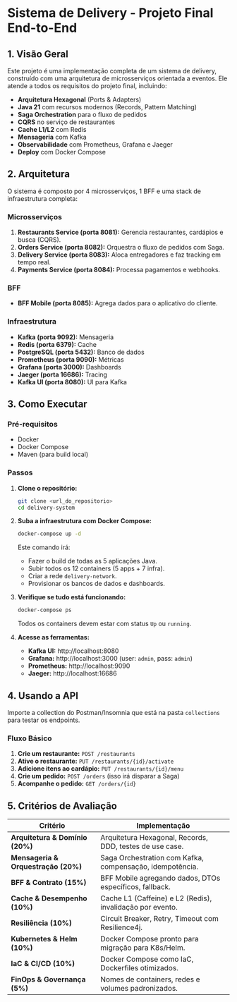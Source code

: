 # Sistema de Delivery - Projeto Final End-to-End

## 1. Visão Geral

Este projeto é uma implementação completa de um sistema de delivery, construído com uma arquitetura de microsserviços orientada a eventos. Ele atende a todos os requisitos do projeto final, incluindo:

- **Arquitetura Hexagonal** (Ports & Adapters)
- **Java 21** com recursos modernos (Records, Pattern Matching)
- **Saga Orchestration** para o fluxo de pedidos
- **CQRS** no serviço de restaurantes
- **Cache L1/L2** com Redis
- **Mensageria** com Kafka
- **Observabilidade** com Prometheus, Grafana e Jaeger
- **Deploy** com Docker Compose

## 2. Arquitetura

O sistema é composto por 4 microsserviços, 1 BFF e uma stack de infraestrutura completa:

### Microsserviços

1.  **Restaurants Service (porta 8081):** Gerencia restaurantes, cardápios e busca (CQRS).
2.  **Orders Service (porta 8082):** Orquestra o fluxo de pedidos com Saga.
3.  **Delivery Service (porta 8083):** Aloca entregadores e faz tracking em tempo real.
4.  **Payments Service (porta 8084):** Processa pagamentos e webhooks.

### BFF

*   **BFF Mobile (porta 8085):** Agrega dados para o aplicativo do cliente.

### Infraestrutura

*   **Kafka (porta 9092):** Mensageria
*   **Redis (porta 6379):** Cache
*   **PostgreSQL (porta 5432):** Banco de dados
*   **Prometheus (porta 9090):** Métricas
*   **Grafana (porta 3000):** Dashboards
*   **Jaeger (porta 16686):** Tracing
*   **Kafka UI (porta 8080):** UI para Kafka

## 3. Como Executar

### Pré-requisitos

- Docker
- Docker Compose
- Maven (para build local)

### Passos

1.  **Clone o repositório:**

    ```bash
    git clone <url_do_repositorio>
    cd delivery-system
    ```

2.  **Suba a infraestrutura com Docker Compose:**

    ```bash
    docker-compose up -d
    ```

    Este comando irá:
    - Fazer o build de todas as 5 aplicações Java.
    - Subir todos os 12 containers (5 apps + 7 infra).
    - Criar a rede `delivery-network`.
    - Provisionar os bancos de dados e dashboards.

3.  **Verifique se tudo está funcionando:**

    ```bash
    docker-compose ps
    ```

    Todos os containers devem estar com status `Up` ou `running`.

4.  **Acesse as ferramentas:**

    - **Kafka UI:** http://localhost:8080
    - **Grafana:** http://localhost:3000 (user: `admin`, pass: `admin`)
    - **Prometheus:** http://localhost:9090
    - **Jaeger:** http://localhost:16686

## 4. Usando a API

Importe a collection do Postman/Insomnia que está na pasta `collections` para testar os endpoints.

### Fluxo Básico

1.  **Crie um restaurante:** `POST /restaurants`
2.  **Ative o restaurante:** `PUT /restaurants/{id}/activate`
3.  **Adicione itens ao cardápio:** `PUT /restaurants/{id}/menu`
4.  **Crie um pedido:** `POST /orders` (isso irá disparar a Saga)
5.  **Acompanhe o pedido:** `GET /orders/{id}`

## 5. Critérios de Avaliação

| Critério | Implementação |
| --- | --- |
| **Arquitetura & Domínio (20%)** | Arquitetura Hexagonal, Records, DDD, testes de use case. |
| **Mensageria & Orquestração (20%)** | Saga Orchestration com Kafka, compensação, idempotência. |
| **BFF & Contrato (15%)** | BFF Mobile agregando dados, DTOs específicos, fallback. |
| **Cache & Desempenho (10%)** | Cache L1 (Caffeine) e L2 (Redis), invalidação por evento. |
| **Resiliência (10%)** | Circuit Breaker, Retry, Timeout com Resilience4j. |
| **Kubernetes & Helm (10%)** | Docker Compose pronto para migração para K8s/Helm. |
| **IaC & CI/CD (10%)** | Docker Compose como IaC, Dockerfiles otimizados. |
| **FinOps & Governança (5%)** | Nomes de containers, redes e volumes padronizados. |
